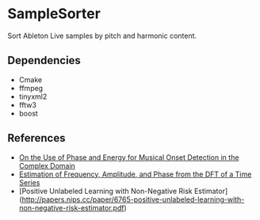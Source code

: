 # SampleSorter

Sort Ableton Live samples by pitch and harmonic content.

## Dependencies

- Cmake
- ffmpeg
- tinyxml2
- fftw3
- boost

## References

- [On the Use of Phase and Energy for Musical Onset Detection in the Complex Domain](https://www.researchgate.net/profile/Mark_Sandler2/publication/3343056_On_the_Use_of_Phase_and_Energy_for_Musical_Onset_Detection_in_the_Complex_Domain/links/5412b6110cf2bb7347dafd25/On-the-Use-of-Phase-and-Energy-for-Musical-Onset-Detection-in-the-Complex-Domain.pdf)
- [Estimation of Frequency, Amplitude, and Phase from the DFT of a Time Series](https://pdfs.semanticscholar.org/df2e/2b3ae9d784e19ea0840f8bb26ff622b17c22.pdf)
- [Positive Unlabeled Learning with Non-Negative Risk Estimator]
(http://papers.nips.cc/paper/6765-positive-unlabeled-learning-with-non-negative-risk-estimator.pdf)
